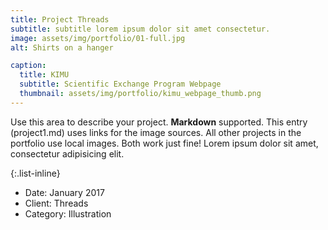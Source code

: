 ```yaml
---
title: Project Threads
subtitle: subtitle lorem ipsum dolor sit amet consectetur.
image: assets/img/portfolio/01-full.jpg
alt: Shirts on a hanger

caption:
  title: KIMU 
  subtitle: Scientific Exchange Program Webpage
  thumbnail: assets/img/portfolio/kimu_webpage_thumb.png
---
```

Use this area to describe your project. **Markdown** supported. This entry (project1.md) uses links for the image sources. All other projects in the portfolio use local images. Both work just fine! Lorem ipsum dolor sit amet, consectetur adipisicing elit. 

{:.list-inline}
- Date: January 2017
- Client: Threads
- Category: Illustration